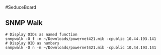 #SeduceBoard


## SNMP Walk

```
# Display OIDs as named function
snmpwalk -O f -m ~/Downloads/powernet421.mib -cpublic 10.44.193.141
# Display OID as numbers
snmpwalk -O n -m ~/Downloads/powernet421.mib -cpublic 10.44.193.141
```